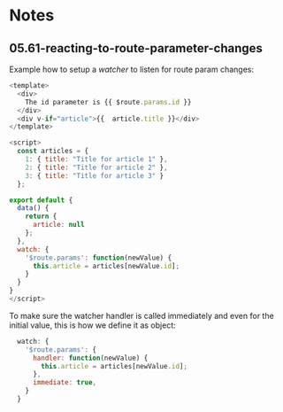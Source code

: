# Notes

## 05.61-reacting-to-route-parameter-changes

Example how to setup a _watcher_  to listen for route param changes:

```js
<template>
  <div>
    The id parameter is {{ $route.params.id }}
  </div>
  <div v-if="article">{{  article.title }}</div>
</template>

<script>
  const articles = {
    1: { title: "Title for article 1" },
    2: { title: "Title for article 2" },
    3: { title: "Title for article 3" }
  };

export default {
  data() {
    return {
      article: null
    };
  },
  watch: {
    '$route.params': function(newValue) {
      this.article = articles[newValue.id];
    }
  }
}
</script>
```

To make sure the watcher handler is called immediately and even for the initial value, this is how we define it as object:

```js
  watch: {
    '$route.params': {
      handler: function(newValue) {
        this.article = articles[newValue.id];
      },
      immediate: true,
    }
  }
```
